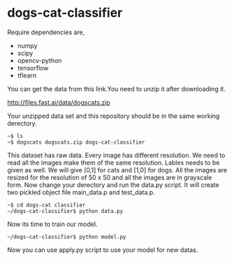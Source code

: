 # dogs-cat-classifier

Require dependencies are,
* numpy
* scipy
* opencv-python
* tensorflow
* tflearn

You can get the data from this link.You need to unzip it after downloading it.

http://files.fast.ai/data/dogscats.zip

Your unzipped data set and this repository should be in the same working derectory.
```
~$ ls
~$ dogscats dogscats.zip dogs-cat-classifier
```

This dataset has raw data. Every image has different resolution. We need to read all the images make them of the same resolution. Lables needs to be given as well. We will give [0,1] for cats and [1,0] for dogs. All the images are resized for the resolution of 
50 x 50 and all the images are in grayscale form.
Now change your derectory and run the data.py script. It will create two pickled object file main_data.p and test_data.p.
```
~$ cd dogs-cat classifier
~/dogs-cat-classifier$ python data.py
```

Now its time to train our model. 
```
~/dogs-cat-classifier$ python model.py
```
Now you can use apply.py script to use your model for new datas.
